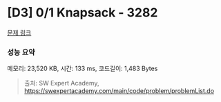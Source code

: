 # [D3] 0/1 Knapsack - 3282 

[문제 링크](https://swexpertacademy.com/main/code/problem/problemDetail.do?contestProbId=AWBJAVpqrzQDFAWr) 

### 성능 요약

메모리: 23,520 KB, 시간: 133 ms, 코드길이: 1,483 Bytes



> 출처: SW Expert Academy, https://swexpertacademy.com/main/code/problem/problemList.do
